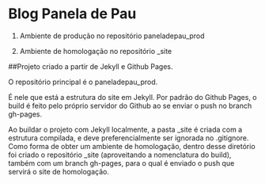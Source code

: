 Blog Panela de Pau
================

1. Ambiente de produção no repositório paneladepau_prod

2. Ambiente de homologação no repositório _site

##Projeto criado a partir de Jekyll e Github Pages.

O repositório principal é o paneladepau_prod.

É nele que está a estrutura do site em Jekyll. Por padrão do Github Pages, o build é feito pelo próprio servidor do Github ao se enviar o push no branch gh-pages.

Ao buildar o projeto com Jekyll localmente, a pasta _site é criada com a estrutura compilada, e deve preferencialmente ser ignorada no .gitignore. Como forma de obter um ambiente de homologação, dentro desse diretório foi criado o repositório _site (aproveitando a nomenclatura do build), também com um branch gh-pages, para o qual é enviado o push que servirá o site de homologação.
